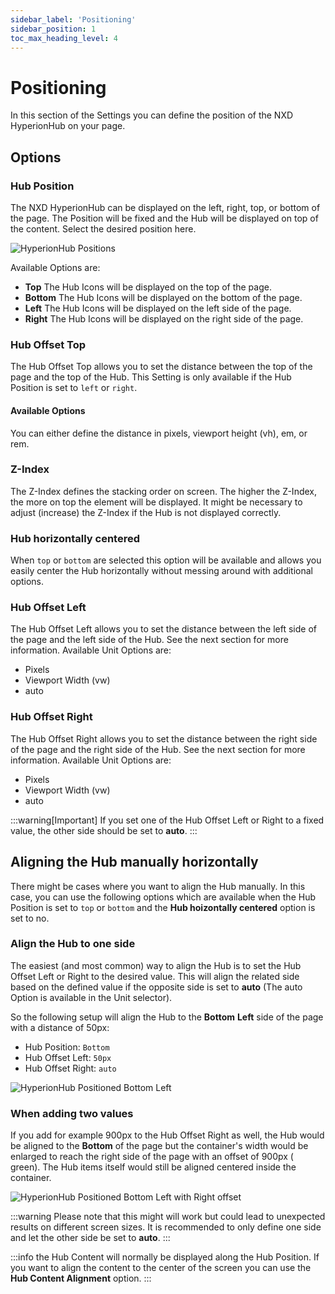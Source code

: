 ```yaml
---
sidebar_label: 'Positioning'
sidebar_position: 1
toc_max_heading_level: 4
---
```


# Positioning

In this section of the Settings you can define the position of the NXD HyperionHub on your page.

## Options

### Hub Position

The NXD HyperionHub can be displayed on the left, right, top, or bottom of the page.
The Position will be fixed and the Hub will be displayed on top of the content.
Select the desired position here.

<img src="/img/hyperionhub/hub_positions.jpg" alt="HyperionHub Positions" class="bordered" />

Available Options are:
- **Top** The Hub Icons will be displayed on the top of the page.
- **Bottom** The Hub Icons will be displayed on the bottom of the page.
- **Left** The Hub Icons will be displayed on the left side of the page.
- **Right** The Hub Icons will be displayed on the right side of the page.


### Hub Offset Top

The Hub Offset Top allows you to set the distance between the top of the page and the top of the Hub.
This Setting is only available if the Hub Position is set to `left` or `right`.

#### Available Options

You can either define the distance in pixels, viewport height (vh), em, or rem.

### Z-Index

The Z-Index defines the stacking order on screen. The higher the Z-Index, the more on top the element will be displayed.
It might be necessary to adjust (increase) the Z-Index if the Hub is not displayed correctly.

### Hub horizontally centered

When `top` or `bottom` are selected this option will be available and allows you easily center the Hub horizontally
without messing around with additional options.

### Hub Offset Left

The Hub Offset Left allows you to set the distance between the left side of the page and the left side of the Hub.
See the next section for more information.
Available Unit Options are:
- Pixels
- Viewport Width (vw)
- auto

### Hub Offset Right

The Hub Offset Right allows you to set the distance between the right side of the page and the right side of the Hub.
See the next section for more information.
Available Unit Options are:
- Pixels
- Viewport Width (vw)
- auto

:::warning[Important]
If you set one of the Hub Offset Left or Right to a fixed value, the other side should be set to **auto**.
:::

## Aligning the Hub manually horizontally

There might be cases where you want to align the Hub manually. In this case, you can use the following options which are
available when the Hub Position is set to `top` or `bottom` and the **Hub hoizontally centered** option is set to no.

### Align the Hub to one side

The easiest (and most common) way to align the Hub is to set the Hub Offset Left or Right to the desired value. This
will align the related side based on the defined value if the opposite side is set to **auto** (The auto Option is
available in the Unit selector).

So the following setup will align the Hub to the **Bottom** **Left** side of the page with a distance of 50px:

- Hub Position: `Bottom`
- Hub Offset Left: `50px`
- Hub Offset Right: `auto`

<img src="/img/hyperionhub/design_bottom_left.jpg" alt="HyperionHub Positioned Bottom Left" class="bordered" />

### When adding two values

If you add for example 900px to the Hub Offset Right as well, the Hub would be aligned to the **Bottom**
of the page but the container's width would be enlarged to reach the right side of the page with an offset of 900px (
green).
The Hub items itself would still be aligned centered inside the container.

<img src="/img/hyperionhub/design_bottom_offset_left_right.jpg" alt="HyperionHub Positioned Bottom Left with Right offset" class="bordered" />

:::warning
Please note that this might will work but could lead to unexpected results on different screen sizes. It is recommended to only define one side and let the other side be set to **auto**.
:::

:::info
the Hub Content will normally be displayed along the Hub Position. If you want to align the content to the center of the screen you can use the **Hub Content Alignment** option.
:::
